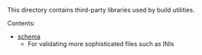 This directory contains third-party libraries used by build utilities.

Contents:

- [schema](https://github.com/keleshev/schema)
  - For validating more sophisticated files such as INIs
